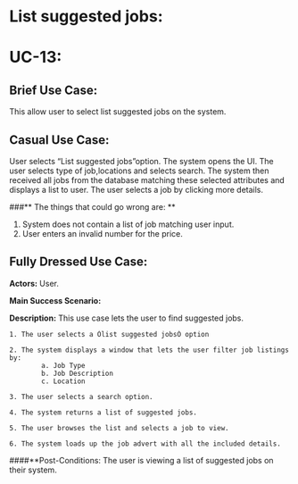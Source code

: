 # List suggested jobs:
# UC-13:


## Brief Use Case: 
This allow user to select list suggested jobs on the system. 

## Casual Use Case:
User selects “List suggested jobs”option. The system opens the UI. The user selects type of job,locations and selects search. The system then received all jobs from the database matching these selected attributes and displays a list to user. The user selects a job by clicking more details.

###** The things that could go wrong are: **
1. System does not contain a list of job matching user input.
2. User enters an invalid number for the price.



## Fully Dressed Use Case:

**Actors:** User.

**Main Success Scenario:** 

**Description:** This use case lets the user to find suggested jobs.

	1. The user selects a Òlist suggested jobsÓ option

	2. The system displays a window that lets the user filter job listings by: 
    		a. Job Type
    		b. Job Description
    		c. Location 

	3. The user selects a search option.

	4. The system returns a list of suggested jobs.

	5. The user browses the list and selects a job to view.

	6. The system loads up the job advert with all the included details.

####**Post-Conditions: The user is viewing a list of suggested jobs on their system.

